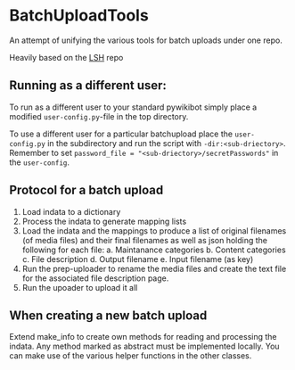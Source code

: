 BatchUploadTools
=======

An attempt of unifying the various tools for batch uploads under one repo.

Heavily based on the [LSH](https://github.com/lokal-profil/LSH) repo


## Running as a different user:

To run as a different user to your standard pywikibot simply place a
modified `user-config.py`-file in the top directory.

To use a different user for a particular batchupload place the `user-config.py`
in the subdirectory and run the script with `-dir:<sub-driectory>`.
Remember to set `password_file = "<sub-driectory>/secretPasswords"` in the
`user-config`.

## Protocol for a batch upload
1. Load indata to a dictionary
2. Process the indata to generate mapping lists
3. Load the indata and the mappings to produce a list of original filenames
   (of media files) and their final filenames as well as json holding the
   following for each file:
    a. Maintanance categories
    b. Content categories
    c. File description
    d. Output filename
    e. Input filename (as key)
4. Run the prep-uploader to rename the media files and create the text file
   for the associated file description page.
5. Run the upoader to upload it all

## When creating a new batch upload
Extend make_info to create own methods for reading and processing the indata.
Any method marked as abstract must be implemented locally. You can make use
of the various helper functions in the other classes.

